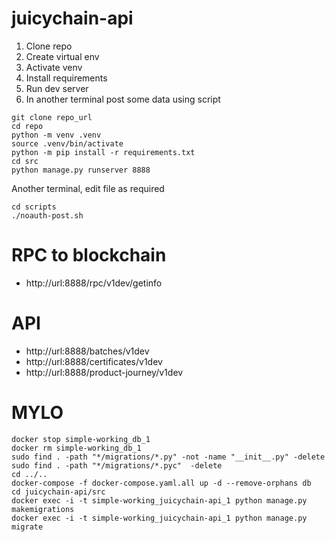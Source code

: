 # juicychain-api

1. Clone repo
2. Create virtual env
3. Activate venv
4. Install requirements
5. Run dev server
6. In another terminal post some data using script


```
git clone repo_url
cd repo
python -m venv .venv
source .venv/bin/activate
python -m pip install -r requirements.txt
cd src
python manage.py runserver 8888
```
Another terminal, edit file as required
```
cd scripts
./noauth-post.sh
```

# RPC to blockchain
* http://url:8888/rpc/v1dev/getinfo

# API
* http://url:8888/batches/v1dev
* http://url:8888/certificates/v1dev
* http://url:8888/product-journey/v1dev

# MYLO
```
docker stop simple-working_db_1
docker rm simple-working_db_1
sudo find . -path "*/migrations/*.py" -not -name "__init__.py" -delete
sudo find . -path "*/migrations/*.pyc"  -delete
cd ../..
docker-compose -f docker-compose.yaml.all up -d --remove-orphans db
cd juicychain-api/src
docker exec -i -t simple-working_juicychain-api_1 python manage.py makemigrations
docker exec -i -t simple-working_juicychain-api_1 python manage.py migrate
```
